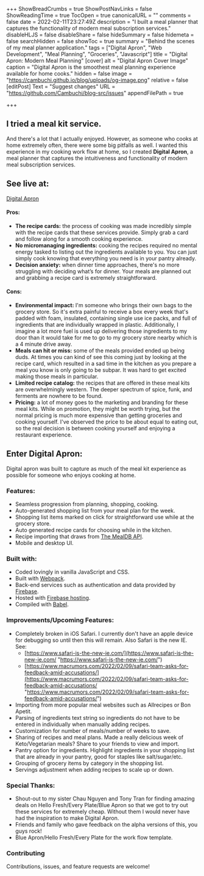 +++
ShowBreadCrumbs = true
ShowPostNavLinks = false
ShowReadingTime = true
TocOpen = true
canonicalURL = ""
comments = false
date = 2022-02-11T23:27:49Z
description = "I built a meal planner that captures the functionality of modern meal subscription services."
disableHLJS = false
disableShare = false
hideSummary = false
hidemeta = false
searchHidden = false
showToc = true
summary = "Behind the scenes of my meal planner application."
tags = ["Digital Apron", "Web Development", "Meal Planning", "Groceries", "Javascript"]
title = "Digital Apron: Modern Meal Planning"
[cover]
alt = "Digital Apron Cover Image"
caption = "Digital Apron is the smoothest meal planning experience available for home cooks."
hidden = false
image = "https://cambuchi.github.io/blog/uploads/og-image.png"
relative = false
[editPost]
Text = "Suggest changes"
URL = "https://github.com/Cambuchi/blog-src/issues"
appendFilePath = true

+++
## I tried a meal kit service.

And there's a lot that I actually enjoyed. However, as someone who cooks at home extremely often, there were some big pitfalls as well. I wanted this experience in my cooking work flow at home, so I created **Digital Apron**, a meal planner that captures the intuitiveness and functionality of modern meal subscription services.

## See live at:

[Digital Apron](https://digital-apron.web.app/ "Digital Apron")

#### Pros:

* **The recipe cards:** the process of cooking was made incredibly simple with the recipe cards that these services provide. Simply grab a card and follow along for a smooth cooking experience.
* **No micromanaging ingredients:** cooking the recipes required no mental energy tasked to listing out the ingredients available to you. You can just simply cook knowing that everything you need is in your pantry already.
* **Decision anxiety:** when dinner time approaches, there's no more struggling with deciding what’s for dinner. Your meals are planned out and grabbing a recipe card is extremely straightforward.

#### Cons:

* **Environmental impact:** I'm someone who brings their own bags to the grocery store. So it's extra painful to receive a box every week that's padded with foam, insulated, containing single use ice packs, and full of ingredients that are individually wrapped in plastic. Additionally, I imagine a lot more fuel is used up delivering those ingredients to my door than it would take for me to go to my grocery store nearby which is a 4 minute drive away.
* **Meals can hit or miss:** some of the meals provided ended up being duds. At times you can kind of see this coming just by looking at the recipe card, which resulted in a sad time in the kitchen as you prepare a meal you know is only going to be subpar. It was hard to get excited making those meals in particular.
* **Limited recipe catalog:** the recipes that are offered in these meal kits are overwhelmingly western. The deeper spectrum of spice, funk, and ferments are nowhere to be found.
* **Pricing:** a lot of money goes to the marketing and branding for these meal kits. While on promotion, they might be worth trying, but the normal pricing is much more expensive than getting groceries and cooking yourself. I've observed the price to be about equal to eating out, so the real decision is between cooking yourself and enjoying a restaurant experience.

## Enter Digital Apron:

Digital apron was built to capture as much of the meal kit experience as possible for someone who enjoys cooking at home. 

### Features:

* Seamless progression from planning, shopping, cooking.
* Auto-generated shopping list from your meal plan for the week.
* Shopping list items marked on click for straightforward use while at the grocery store.
* Auto generated recipe cards for choosing while in the kitchen.
* Recipe importing that draws from [The MealDB API](https://www.themealdb.com/ "The MealDB").
* Mobile and desktop UI.

### Built with:

* Coded lovingly in vanilla JavaScript and CSS.
* Built with [Webpack](https://webpack.js.org/ "Webpack").
* Back-end services such as authentication and data provided by [Firebase](https://firebase.google.com/ "Firebase").
* Hosted with [Firebase hosting](https://firebase.google.com/docs/hosting "Firebase hosting").
* Compiled with [Babel](https://babeljs.io/ "Babel").

### Improvements/Upcoming Features:

* Completely broken in iOS Safari. I currently don't have an apple device for debugging so until then this will remain. Also Safari is the new IE. See:
  * [https://www.safari-is-the-new-ie.com/](https://www.safari-is-the-new-ie.com/ "https://www.safari-is-the-new-ie.com/")
  * [https://www.macrumors.com/2022/02/09/safari-team-asks-for-feedback-amid-accusations/](https://www.macrumors.com/2022/02/09/safari-team-asks-for-feedback-amid-accusations/ "https://www.macrumors.com/2022/02/09/safari-team-asks-for-feedback-amid-accusations/")
* Importing from more popular meal websites such as Allrecipes or Bon Apetit.
* Parsing of ingredients text string so ingredients do not have to be entered in individually when manually adding recipes.
* Customization for number of meals/number of weeks to save.
* Sharing of recipes and meal plans. Made a really delicious week of Keto/Vegetarian meals? Share to your friends to view and import.
* Pantry option for ingredients. Highlight ingredients in your shopping list that are already in your pantry, good for staples like salt/sugar/etc.
* Grouping of grocery items by category in the shopping list.
* Servings adjustment when adding recipes to scale up or down.

### Special Thanks:

* Shout-out to my sister Chau Nguyen and Tony Tran for finding amazing deals on Hello Fresh/Every Plate/Blue Apron so that we got to try out these services for extremely cheap. Without them I would never have had the inspiration to make Digital Apron.
* Friends and family who gave feedback on the alpha versions of this, you guys rock!
* Blue Apron/Hello Fresh/Every Plate for the work flow template.

### Contributing

Contributions, issues, and feature requests are welcome!